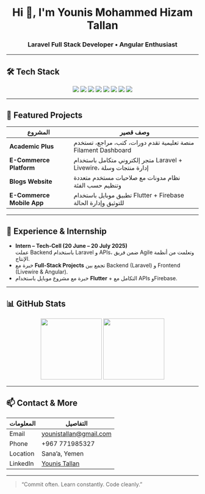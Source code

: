 <h1 align="center">Hi 👋, I'm Younis Mohammed Hizam Tallan</h1>
<h3 align="center">Laravel Full Stack Developer • Angular Enthusiast</h3>

---

## 🛠️ Tech Stack

<p align="center">
  <img src="https://img.shields.io/badge/Laravel-FF2D20?style=for-the-badge&logo=laravel&logoColor=white" />
  <img src="https://img.shields.io/badge/Angular-DD0031?style=for-the-badge&logo=angular&logoColor=white" />
  <img src="https://img.shields.io/badge/Livewire-4E56A6?style=for-the-badge&logo=laravel&logoColor=white" />
  <img src="https://img.shields.io/badge/Flutter-02569B?style=for-the-badge&logo=flutter&logoColor=white" />
  <img src="https://img.shields.io/badge/Dart-0175C2?style=for-the-badge&logo=dart&logoColor=white" />
  <img src="https://img.shields.io/badge/MySQL-4479A1?style=for-the-badge&logo=mysql&logoColor=white" />
  <img src="https://img.shields.io/badge/Git-181717?style=for-the-badge&logo=git&logoColor=white" />
  <img src="https://img.shields.io/badge/REST_API-61DAFB?style=for-the-badge&logo=rest" />
</p>

---

## 🌟 Featured Projects

| المشروع | وصف قصير |
|---------|-----------|
| **Academic Plus** | منصة تعليمية تقدم دورات، كتب، مراجع، تستخدم Filament Dashboard |
| **E-Commerce Platform** | متجر إلكتروني متكامل باستخدام Laravel + Livewire، إدارة منتجات وسلة |
| **Blogs Website** | نظام مدونات مع صلاحيات مستخدم متعددة وتنظيم حسب الفئة |
| **E-Commerce Mobile App** | تطبيق موبايل باستخدام Flutter + Firebase للتوثيق وإدارة الحالة |

---

## 💼 Experience & Internship

- **Intern – Tech-Cell (20 June – 20 July 2025)**  
  عملت Backend باستخدام Laravel و APIs، ضمن فريق Agile وتعلمت من أنظمة الإنتاج.  
- خبرة مع **Full-Stack Projects** تجمع بين Backend (Laravel) و Frontend (Livewire & Angular).  
- خبرة مع مشروع موبايل باستخدام **Flutter** + التكامل مع APIs وFirebase.  

---

## 📊 GitHub Stats

<p align="center">
  <img src="https://github-readme-stats.vercel.app/api?username=EngYouniss&show_icons=true&theme=radical" height="160" />
  <img src="https://github-readme-stats.vercel.app/api/top-langs/?username=EngYouniss&layout=compact&theme=radical" height="160" />
</p>

---

## 📫 Contact & More

| المعلومات | التفاصيل |
|-----------|----------|
| Email | younistallan@gmail.com |
| Phone | +967 771985327 |
| Location | Sana’a, Yemen |
| LinkedIn | [Younis Tallan](https://linkedin.com/in/رابطك) |

---

> “Commit often. Learn constantly. Code cleanly.”  
